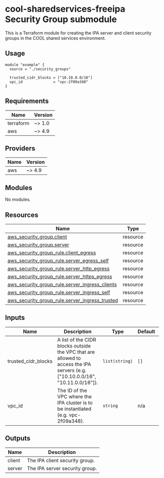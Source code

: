 # cool-sharedservices-freeipa Security Group submodule #

This is a Terraform module for creating the IPA server and client
security groups in the COOL shared services environment.

## Usage ##

```hcl
module "example" {
  source = "./security_groups"

  trusted_cidr_blocks = ["10.10.0.0/16"]
  vpc_id              = "vpc-2f09a348"
}
```

<!-- BEGIN_TF_DOCS -->
## Requirements ##

| Name | Version |
|------|---------|
| terraform | ~> 1.0 |
| aws | ~> 4.9 |

## Providers ##

| Name | Version |
|------|---------|
| aws | ~> 4.9 |

## Modules ##

No modules.

## Resources ##

| Name | Type |
|------|------|
| [aws_security_group.client](https://registry.terraform.io/providers/hashicorp/aws/latest/docs/resources/security_group) | resource |
| [aws_security_group.server](https://registry.terraform.io/providers/hashicorp/aws/latest/docs/resources/security_group) | resource |
| [aws_security_group_rule.client_egress](https://registry.terraform.io/providers/hashicorp/aws/latest/docs/resources/security_group_rule) | resource |
| [aws_security_group_rule.server_egress_self](https://registry.terraform.io/providers/hashicorp/aws/latest/docs/resources/security_group_rule) | resource |
| [aws_security_group_rule.server_http_egress](https://registry.terraform.io/providers/hashicorp/aws/latest/docs/resources/security_group_rule) | resource |
| [aws_security_group_rule.server_https_egress](https://registry.terraform.io/providers/hashicorp/aws/latest/docs/resources/security_group_rule) | resource |
| [aws_security_group_rule.server_ingress_clients](https://registry.terraform.io/providers/hashicorp/aws/latest/docs/resources/security_group_rule) | resource |
| [aws_security_group_rule.server_ingress_self](https://registry.terraform.io/providers/hashicorp/aws/latest/docs/resources/security_group_rule) | resource |
| [aws_security_group_rule.server_ingress_trusted](https://registry.terraform.io/providers/hashicorp/aws/latest/docs/resources/security_group_rule) | resource |

## Inputs ##

| Name | Description | Type | Default | Required |
|------|-------------|------|---------|:--------:|
| trusted\_cidr\_blocks | A list of the CIDR blocks outside the VPC that are allowed to access the IPA servers (e.g. ["10.10.0.0/16", "10.11.0.0/16"]). | `list(string)` | `[]` | no |
| vpc\_id | The ID of the VPC where the IPA cluster is to be instantiated (e.g. vpc-2f09a348). | `string` | n/a | yes |

## Outputs ##

| Name | Description |
|------|-------------|
| client | The IPA client security group. |
| server | The IPA server security group. |
<!-- END_TF_DOCS -->
